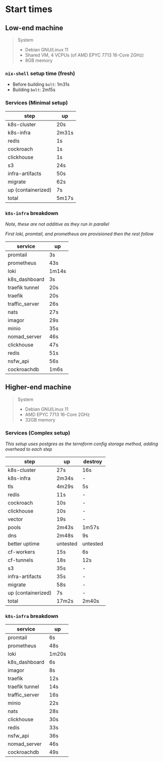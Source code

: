 # Start times

## Low-end machine

> System
>
> -   Debian GNU/Linux 11
> -   Shared VM, 4 VCPUs (of AMD EPYC 7713 16-Core 2GHz)
> -   8GB memory

### `nix-shell` setup time (fresh)

-   Before building `bolt`: 1m31s
-   Building `bolt`: 2m15s

### Services (Minimal setup)

| step               | up    |
| ------------------ | ----- |
| k8s-cluster        | 20s   |
| k8s-infra          | 2m31s |
| redis              | 1s    |
| cockroach          | 1s    |
| clickhouse         | 1s    |
| s3                 | 24s   |
| infra-artifacts    | 50s   |
| migrate            | 62s   |
| up (containerized) | 7s    |
| total              | 5m17s |

### `k8s-infra` breakdown

_Note, these are not additive as they run in parallel_

_First loki, promtail, and prometheus are provisioned then the rest follow_

| service        | up    |
| -------------- | ----- |
| promtail       | 3s    |
| prometheus     | 43s   |
| loki           | 1m14s |
| k8s_dashboard  | 3s    |
| traefik tunnel | 20s   |
| traefik        | 20s   |
| traffic_server | 26s   |
| nats           | 27s   |
| imagor         | 29s   |
| minio          | 35s   |
| nomad_server   | 46s   |
| clickhouse     | 47s   |
| redis          | 51s   |
| nsfw_api       | 56s   |
| cockroachdb    | 1m6s  |

## Higher-end machine

> System
>
> -   Debian GNU/Linux 11
> -   AMD EPYC 7713 16-Core 2GHz
> -   32GB memory

### Services (Complex setup)

_This setup uses postgres as the terraform config storage method, adding overhead to each step_

| step               | up       | destroy  |
| ------------------ | -------- | -------- |
| k8s-cluster        | 27s      | 16s      |
| k8s-infra          | 2m34s    | -        |
| tls                | 4m29s    | 5s       |
| redis              | 11s      | -        |
| cockroach          | 10s      | -        |
| clickhouse         | 10s      | -        |
| vector             | 19s      | -        |
| pools              | 2m43s    | 1m57s    |
| dns                | 2m48s    | 9s       |
| better uptime      | untested | untested |
| cf-workers         | 15s      | 6s       |
| cf-tunnels         | 18s      | 12s      |
| s3                 | 35s      | -        |
| infra-artifacts    | 35s      | -        |
| migrate            | 58s      | -        |
| up (containerized) | 7s       | -        |
| total              | 17m2s    | 2m40s    |

### `k8s-infra` breakdown

| service        | up    |
| -------------- | ----- |
| promtail       | 6s    |
| prometheus     | 48s   |
| loki           | 1m20s |
| k8s_dashboard  | 6s    |
| imagor         | 8s    |
| traefik        | 12s   |
| traefik tunnel | 14s   |
| traffic_server | 16s   |
| minio          | 22s   |
| nats           | 28s   |
| clickhouse     | 30s   |
| redis          | 33s   |
| nsfw_api       | 36s   |
| nomad_server   | 46s   |
| cockroachdb    | 49s   |
